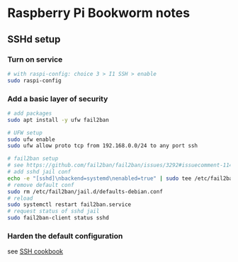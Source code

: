 # Raspberry Pi Bookworm notes


## SSHd  setup

### Turn on service

```bash
# with raspi-config: choice 3 > I1 SSH > enable
sudo raspi-config
```

### Add a basic layer of security

```bash
# add packages
sudo apt install -y ufw fail2ban
```

```bash
# UFW setup
sudo ufw enable
sudo ufw allow proto tcp from 192.168.0.0/24 to any port ssh
```

```bash
# fail2ban setup 
# see https://github.com/fail2ban/fail2ban/issues/3292#issuecomment-1142503461
# add sshd jail conf
echo -e "[sshd]\nbackend=systemd\nenabled=true" | sudo tee /etc/fail2ban/jail.d/sshd.conf
# remove default conf
sudo rm /etc/fail2ban/jail.d/defaults-debian.conf
# reload
sudo systemctl restart fail2ban.service 
# request status of sshd jail
sudo fail2ban-client status sshd
```

### Harden the default configuration

see [SSH cookbook](ssh_cookbook.md)
